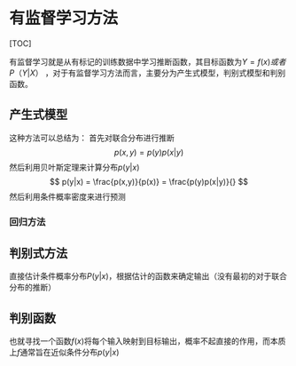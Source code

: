 # 有监督学习方法

[TOC]

有监督学习就是从有标记的训练数据中学习推断函数，其目标函数为$Y = f(x) 或者 P（Y|X）$ ，对于有监督学习方法而言，主要分为产生式模型，判别式模型和判别函数。 

## 产生式模型

这种方法可以总结为： 首先对联合分布进行推断
$$
p(x,y) = p(y)p(x|y)
$$
然后利用贝叶斯定理来计算分布$p(y|x)$
$$
p(y|x) = \frac{p(x,y)}{p(x)} = \frac{p(y)p(x|y)}{}
$$
然后利用条件概率密度来进行预测

### 回归方法



## 判别式方法

直接估计条件概率分布$P(y|x)$，根据估计的函数来确定输出（没有最初的对于联合分布的推断）

## 判别函数

也就寻找一个函数$f(x)$将每个输入映射到目标输出，概率不起直接的作用，而本质上$f$通常旨在近似条件分布$p(y|x)$

